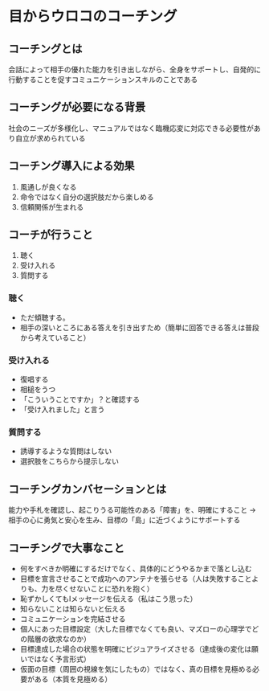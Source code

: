 # 目からウロコのコーチング
## コーチングとは
会話によって相手の優れた能力を引き出しながら、全身をサポートし、自発的に行動することを促すコミュニケーションスキルのことである

## コーチングが必要になる背景
社会のニーズが多様化し、マニュアルではなく臨機応変に対応できる必要性があり自立が求められている

## コーチング導入による効果
1. 風通しが良くなる
1. 命令ではなく自分の選択肢だから楽しめる
1. 信頼関係が生まれる

## コーチが行うこと
1. 聴く
1. 受け入れる
1. 質問する

### 聴く
* ただ傾聴する。
* 相手の深いところにある答えを引き出すため（簡単に回答できる答えは普段から考えていること）

### 受け入れる
* 復唱する
* 相槌をうつ
* 「こういうことですか」？と確認する
* 「受け入れました」と言う

### 質問する
* 誘導するような質問はしない
* 選択肢をこちらから提示しない

## コーチングカンバセーションとは
能力や手札を確認し、起こりうる可能性のある「障害」を、明確にすること
→相手の心に勇気と安心を生み、目標の「島」に近づくようにサポートする

## コーチングで大事なこと
* 何をすべきか明確にするだけでなく、具体的にどうやるかまで落とし込む
* 目標を宣言させることで成功へのアンテナを張らせる（人は失敗することよりも、力を尽くせないことに恐れを抱く）
* 恥ずかしくてもIメッセージを伝える（私はこう思った）
* 知らないことは知らないと伝える
* コミュニケーションを完結させる
* 個人にあった目標設定（大した目標でなくても良い、マズローの心理学でどの階層の欲求なのか）
* 目標達成した場合の状態を明確にビジュアライズさせる（達成後の変化は願いではなく予言形式）
* 仮面の目標（周囲の視線を気にしたもの）ではなく、真の目標を見極める必要がある（本質を見極める）

